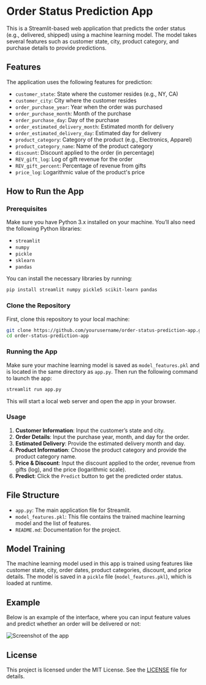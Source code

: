 # Order Status Prediction App

This is a Streamlit-based web application that predicts the order status (e.g., delivered, shipped) using a machine learning model. The model takes several features such as customer state, city, product category, and purchase details to provide predictions.

## Features

The application uses the following features for prediction:

- `customer_state`: State where the customer resides (e.g., NY, CA)
- `customer_city`: City where the customer resides
- `order_purchase_year`: Year when the order was purchased
- `order_purchase_month`: Month of the purchase
- `order_purchase_day`: Day of the purchase
- `order_estimated_delivery_month`: Estimated month for delivery
- `order_estimated_delivery_day`: Estimated day for delivery
- `product_category`: Category of the product (e.g., Electronics, Apparel)
- `product_category_name`: Name of the product category
- `discount`: Discount applied to the order (in percentage)
- `REV_gift_log`: Log of gift revenue for the order
- `REV_gift_percent`: Percentage of revenue from gifts
- `price_log`: Logarithmic value of the product's price

## How to Run the App

### Prerequisites

Make sure you have Python 3.x installed on your machine. You’ll also need the following Python libraries:

- `streamlit`
- `numpy`
- `pickle`
- `sklearn`
- `pandas`

You can install the necessary libraries by running:

```bash
pip install streamlit numpy pickle5 scikit-learn pandas
```

### Clone the Repository

First, clone this repository to your local machine:

```bash
git clone https://github.com/yourusername/order-status-prediction-app.git
cd order-status-prediction-app
```

### Running the App

Make sure your machine learning model is saved as `model_features.pkl` and is located in the same directory as `app.py`. Then run the following command to launch the app:

```bash
streamlit run app.py
```

This will start a local web server and open the app in your browser.

### Usage

1. **Customer Information**: Input the customer’s state and city.
2. **Order Details**: Input the purchase year, month, and day for the order.
3. **Estimated Delivery**: Provide the estimated delivery month and day.
4. **Product Information**: Choose the product category and provide the product category name.
5. **Price & Discount**: Input the discount applied to the order, revenue from gifts (log), and the price (logarithmic scale).
6. **Predict**: Click the `Predict` button to get the predicted order status.

## File Structure

- `app.py`: The main application file for Streamlit.
- `model_features.pkl`: This file contains the trained machine learning model and the list of features.
- `README.md`: Documentation for the project.

## Model Training

The machine learning model used in this app is trained using features like customer state, city, order dates, product categories, discount, and price details. The model is saved in a `pickle` file (`model_features.pkl`), which is loaded at runtime.

## Example

Below is an example of the interface, where you can input feature values and predict whether an order will be delivered or not:

![Screenshot of the app](example_screenshot.png)

## License

This project is licensed under the MIT License. See the [LICENSE](LICENSE) file for details.
